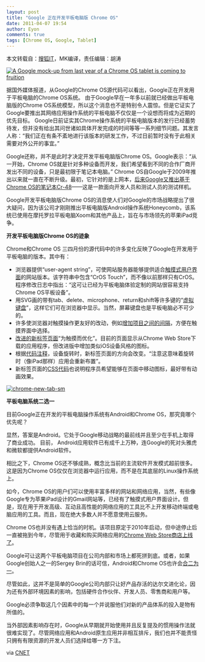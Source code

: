 ```yaml
---
layout: post
title: "Google 正在开发平板电脑版 Chrome OS"
date: 2011-04-07 19:54
author: Eyon
comments: true
tags: [Chrome OS, Google, Tablet]
---
```

本文转载自：[搜狐IT](http://it.sohu.com/20110407/n280176031.shtml)，MK编译，责任编辑：胡涛

<a href="http://img.chromi.org/2011/04/A-Google-mock-up-from-last-year-of-a-Chrome-OS-tablet-is-coming-to-fruition.jpeg">![](http://img.chromi.org/2011/04/A-Google-mock-up-from-last-year-of-a-Chrome-OS-tablet-is-coming-to-fruition-550x355.jpg "A Google mock-up from last year of a Chrome OS tablet is coming to fruition")</a>

据国外媒体报道，从Google的Chrome OS源代码可以看出，Google正在开发用于平板电脑的Chrome OS系统。 由于Google早在一年多以前就已经做出平板电脑版的Chrome OS系统模型，所以这个消息也不是特别令人震惊。但是它证实了Google要推出其网络应用操作系统的平板电脑不仅仅是一个设想而将成为近期的优先目标。 Google日前证实其Chrome操作系统的平板电脑版本的发行已经蓄势待发，但并没有给出其问世诸如具体开发完成的时间等等一系列细节问题。其发言人称：“我们正在有条不紊地进行该版本的研发工作，不过日前暂时没有于此相关需要对外公开的事宜。”

Google还称，并不是此时才决定开发平板电脑版Chrome OS。Google表示：“从一开始，Chrome OS就是针对多种设备而开发，我们希望看到不同的合作厂商开发出不同的设备，只是最初限于笔记本电脑。” Chrome OS自Google于2009年推出以来就一直在不断升级。最初，它针对的是上网本，[后来Google又推出基于Chrome OS的笔记本Cr-48](http://www.chromi.org/archives/9137)——这是一款面向开发人员和测试人员的测试样机。

Google开发平板电脑版Chrome OS的消息使人们对Google的市场战略提出了很大疑问，因为该公司才刚刚推出平板电脑版Android操作系统Honeycomb，该系统已使用在摩托罗拉平板电脑Xoom和其他产品上，旨在与市场领先的苹果iPad竞争。

**开发平板电脑版Chrome OS的迹象**

Chrome和Chrome OS 三四月份的源代码中的许多变化反映了Google在开发用于平板电脑的版本。其中有：<!--more-->


*   浏览器提供“user-agent string”，可使网站服务器能够提供适合[触摸式用户界面](http://src.chromium.org/viewvc/chrome?view=rev&revision=78368)的网站版本。该字符串中包含“CrOS Touch”，而不像以前那样只有CrOS。程序修改日志中指出：“这可让已经为平板电脑体验定制的网站很容易支持Chrome OS平板设备”。
*   用SVG画的带有tab、delete、microphone、return和shift等许多键的“[虚拟键盘](http://www.chromi.org/archives/11138)”，这样它们可在浏览器中显示。当然，屏幕键盘也是平板电脑必不可少的。
*   许多使浏览器对触摸操作更友好的改动，例如[增加项目之间的间隔](http://src.chromium.org/viewvc/chrome?view=rev&revision=80522)，方便在触摸界面中选择。
*   [改进的新标签页面](http://www.chromi.org/archives/11017)“为触摸而优化”。目前的页面显示从Chrome Web Store下载的应用程序，但改进版中增加类似iOS设备风格的图标。
*   根据[代码注释](http://src.chromium.org/viewvc/chrome/trunk/src/chrome/browser/resources/ntp4/new_tab.html?view=markup&pathrev=78961)，设备旋转时，新标签页面的方向会改变。“注意这意味着旋转时（像iPad那样）应用会重新布置”。
*   新标签页面的[CSS代码](http://src.chromium.org/viewvc/chrome/trunk/src/chrome/browser/resources/ntp4/new_tab.css?view=markup&pathrev=80360)也说明程序员希望能够在页面中移动图标，最好带有动画效果。

<a href="http://img.chromi.org/2011/04/chrome-new-tab-sm.png">![](http://img.chromi.org/2011/04/chrome-new-tab-sm.png "chrome-new-tab-sm")</a>

**平板电脑系统二选一**

目前Google正在开发的平板电脑操作系统有Android和Chrome OS，那究竟哪个优先呢？

显然，答案是Android。它处于Google移动战略的最前线并且至少在手机上取得了商业成功。 目前， Android应用软件已有成千上万种，连Google的死对头雅虎和微软都提供Android软件。

相比之下，Chrome OS还不够成熟，概念比当前的主流软件开发模式超前很多。这是因为Chrome OS仅仅在浏览器中运行应用，而不是在其底层的Linux操作系统上。

如今，Chrome OS的用户们可以使用丰富多样的网站和网络应用，当然，有些像Google专为苹果iPad设计的Gmail网站等，已经有了触摸式用户界面设计。但是，现在用于开发高级、互动且高性能的网络应用的工具比不上开发移动终端或电脑应用的工具。而且，现在绝大多数人并不愿意使用云服务。

Chrome OS也并没有遇上恰当的时机。该项目原定于2010年启动，但中途停止后一直被拖到今年，尽管用于收藏和购买网络应用的[Chrome Web Store商店上线了](http://www.chromi.org/archives/4759)。

Google可让这两个平板电脑项目在公司内部和市场上都死拼到底。或者，如果Google创始人之一的Sergey Brin的话可信，Android和Chrome OS也许会[合二为一](http://www.chromi.org/archives/4846)。

尽管如此，这并不是简单的Google公司内部只让好产品存活的达尔文进化论，因为还有外部环境因素的影响，包括硬件合作伙伴、开发人员、零售商和用户等。

Google必须争取这几个因素中的每一个并说服他们对新的产品体系的投入是物有所值的。

当外部因素影响存在时，Google从早期就开始使用并且反复提及的惯用操作法就很难实现了。尽管网络应用和Android原生应用并非相互排斥，我们也并不能责怪只拥有有限资源的开发人员们选择给哪一方下注。

via [CNET](http://news.cnet.com/8301-30685_3-20051228-264.html)
